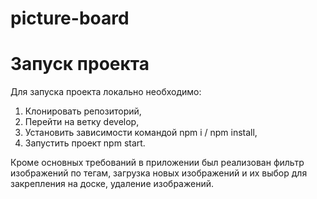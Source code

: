 # picture-board
# Запуск проекта

Для запуска проекта локально необходимо: 

1. Клонировать репозиторий,
2. Перейти на ветку develop,
3. Установить зависимости командой npm i / npm install,
4. Запустить проект npm start.


Кроме основных требований в приложении был реализован фильтр изображений по тегам, загрузка новых изображений и их выбор для закрепления на доске, удаление изображений.
